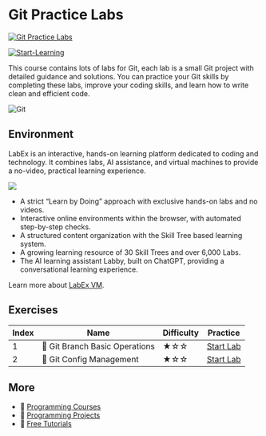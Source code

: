 # Git Practice Labs

[![Git Practice Labs](https://cover-creator.appbot.io/git-practice-labs.png)](https://labex.io/courses/git-practice-labs)

[![Start-Learning](https://img.shields.io/badge/Start-Learning-whitesmoke?style=for-the-badge)](https://labex.io/courses/git-practice-labs)

This course contains lots of labs for Git, each lab is a small Git project with detailed guidance and solutions. You can practice your Git skills by completing these labs, improve your coding skills, and learn how to write clean and efficient code.

![Git](https://img.shields.io/badge/Git-whitesmoke?style=for-the-badge&logo=git)


## Environment

LabEx is an interactive, hands-on learning platform dedicated to coding and technology. It combines labs, AI assistance, and virtual machines to provide a no-video, practical learning experience.

![](https://tutorial-screenshot.getvm.io/images/vm-1725247253.png)

- A strict “Learn by Doing” approach with exclusive hands-on labs and no videos.
- Interactive online environments within the browser, with automated step-by-step checks.
- A structured content organization with the Skill Tree based learning system.
- A growing learning resource of 30 Skill Trees and over 6,000 Labs.
- The AI learning assistant Labby, built on ChatGPT, providing a conversational learning experience.

Learn more about [LabEx VM](https://support.labex.io/using-labex/virtual-machine).

## Exercises

|   Index | Name                          | Difficulty   | Practice                                                                                                  |
|---------|-------------------------------|--------------|-----------------------------------------------------------------------------------------------------------|
|       1 | 📖 Git Branch Basic Operations | ★☆☆          | <a target='_blank' href='https://labex.io/tutorials/git-git-branch-basic-operations-385163'>Start Lab</a> |
|       2 | 📖 Git Config Management       | ★☆☆          | <a target='_blank' href='https://labex.io/tutorials/git-git-config-management-385164'>Start Lab</a>       |

## More

- 🔗 [ Programming Courses](https://github.com/labex-labs/awesome-programming-courses)
- 🔗 [ Programming Projects](https://github.com/labex-labs/awesome-programming-projects)
- 🔗 [ Free Tutorials](https://github.com/labex-labs/-free-tutorials)

